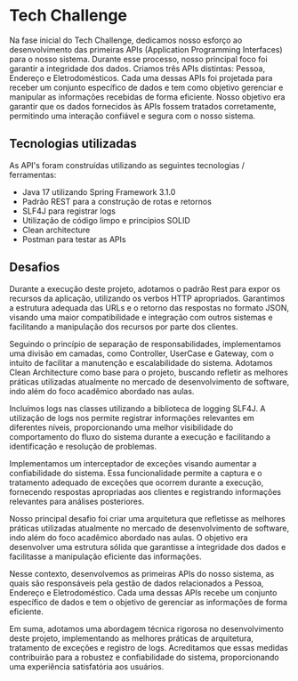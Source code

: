 # Tech Challenge

Na fase inicial do Tech Challenge, dedicamos nosso esforço ao desenvolvimento das primeiras APIs (Application Programming Interfaces) para o nosso sistema. Durante esse processo, nosso principal foco foi garantir a integridade dos dados. Criamos três APIs distintas: Pessoa, Endereço e Eletrodomésticos. Cada uma dessas APIs foi projetada para receber um conjunto específico de dados e tem como objetivo gerenciar e manipular as informações recebidas de forma eficiente. Nosso objetivo era garantir que os dados fornecidos às APIs fossem tratados corretamente, permitindo uma interação confiável e segura com o nosso sistema.



## Tecnologias utilizadas

As API's foram construídas utilizando as seguintes tecnologias / ferramentas:

- Java 17 utilizando Spring Framework 3.1.0
- Padrão REST para a construção de rotas e retornos
- SLF4J para registrar logs
- Utilização de código limpo e princípios SOLID
- Clean architecture
- Postman para testar as APIs



## Desafios

Durante a execução deste projeto, adotamos o padrão Rest para expor os recursos da aplicação, utilizando os verbos HTTP apropriados. Garantimos a estrutura adequada das URLs e o retorno das respostas no formato JSON, visando uma maior compatibilidade e integração com outros sistemas e facilitando a manipulação dos recursos por parte dos clientes.

Seguindo o princípio de separação de responsabilidades, implementamos uma divisão em camadas, como Controller, UserCase e Gateway, com o intuito de facilitar a manutenção e escalabilidade do sistema. Adotamos Clean Architecture como base para o projeto, buscando refletir as melhores práticas utilizadas atualmente no mercado de desenvolvimento de software, indo além do foco acadêmico abordado nas aulas.

Incluímos logs nas classes utilizando a biblioteca de logging SLF4J. A utilização de logs nos permite registrar informações relevantes em diferentes níveis, proporcionando uma melhor visibilidade do comportamento do fluxo do sistema durante a execução e facilitando a identificação e resolução de problemas.

Implementamos um interceptador de exceções visando aumentar a confiabilidade do sistema. Essa funcionalidade permite a captura e o tratamento adequado de exceções que ocorrem durante a execução, fornecendo respostas apropriadas aos clientes e registrando informações relevantes para análises posteriores.

Nosso principal desafio foi criar uma arquitetura que refletisse as melhores práticas utilizadas atualmente no mercado de desenvolvimento de software, indo além do foco acadêmico abordado nas aulas. O objetivo era desenvolver uma estrutura sólida que garantisse a integridade dos dados e facilitasse a manipulação eficiente das informações.

Nesse contexto, desenvolvemos as primeiras APIs do nosso sistema, as quais são responsáveis pela gestão de dados relacionados a Pessoa, Endereço e Eletrodoméstico. Cada uma dessas APIs recebe um conjunto específico de dados e tem o objetivo de gerenciar as informações de forma eficiente.

Em suma, adotamos uma abordagem técnica rigorosa no desenvolvimento deste projeto, implementando as melhores práticas de arquitetura, tratamento de exceções e registro de logs. Acreditamos que essas medidas contribuirão para a robustez e confiabilidade do sistema, proporcionando uma experiência satisfatória aos usuários.
